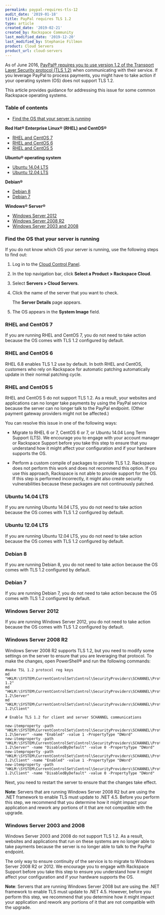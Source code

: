 ```yaml
---
permalink: paypal-requires-tls-12
audit_date: '2019-01-18'
title: PayPal requires TLS 1.2
type: article
created_date: '2019-02-21'
created_by: Rackspace Community
last_modified_date: '2019-12-20'
last_modified_by: Stephanie Fillmon
product: Cloud Servers
product_url: cloud-servers
---
```

As of June 2016, [PayPal&reg; requires you to use version 1.2 of the Transport
Layer Security protocol (TLS 1.2)](https://www.paypal.com/us/smarthelp/article/why-do-i-need-to-upgrade-my-system-to-tls-1.2-faq3898) when communicating with their service. If you leverage PayPal
to process payments, you might have to take action if your operating system (OS)
does not support TLS 1.2.

This article provides guidance for addressing this issue for some
common Rackspace operating systems.

### Table of contents

* [Find the OS that your server is running](#find-the-os-that-your-server-is-running)

**Red Hat&reg; Enterprise Linux&reg; (RHEL) and CentOS&reg;**

* [RHEL and CentOS 7](#rhel-and-centos-7)
* [RHEL and CentOS 6](#rhel-and-centos-6)
* [RHEL and CentOS 5](#rhel-and-centos-5)

**Ubuntu&reg; operating system**

* [Ubuntu 14.04 LTS](#ubuntu-1404-lts)
* [Ubuntu 12.04 LTS](#ubuntu-1204-lts)

**Debian&reg;**

* [Debian 8](#debian-8)
* [Debian 7](#debian-7)

**Windows&reg; Server&reg;**

* [Windows Server 2012](#windows-server-2012)
* [Windows Server 2008 R2](#windows-server-2008-r2)
* [Windows Server 2003 and 2008](#windows-server-2003-and-2008)

### Find the OS that your server is running

If you do not know which OS your server is running,
use the following steps to find out:

1. Log in to the [Cloud Control Panel](https://login.rackspace.com).
2. In the top navigation bar, click **Select a Product > Rackspace Cloud**.
3. Select **Servers > Cloud Servers**.
4. Click the name of the server that you want to check.

   The **Server Details** page appears.

5. The OS appears in the **System Image** field.

### RHEL and CentOS 7

If you are running RHEL and CentOS 7, you do not need to take action because
the OS comes with TLS 1.2 configured by default.

### RHEL and CentOS 6

RHEL 6.8 enables TLS 1.2 use by default. In both RHEL and CentOS, customers
who rely on Rackspace for automatic patching automatically update in their
normal patching cycle.

### RHEL and CentOS 5

RHEL and CentOS 5 do not support TLS 1.2. As a result, your websites and
applications can no longer take payments by using the PayPal
service because the server can no longer talk to the PayPal endpoint.
(Other payment gateway providers might not be affected.)

You can resolve this issue in one of the following ways:

- Migrate to RHEL 6 or 7, CentOS 6 or 7, or Ubuntu 14.04 Long Term Support
  (LTS). We encourage you to engage with your account manager or Rackspace
  Support before you take this step to ensure that you understand how it
  might affect your configuration and if your hardware supports the OS.

- Perform a custom compile of packages to provide TLS 1.2. Rackspace does not
  perform this work and does not recommend this option. If you use this
  approach, Rackspace is not able to provide support for the OS. If this step
  is performed incorrectly, it might also create security vulnerabilities
  because these packages are not continuously patched.

### Ubuntu 14.04 LTS

If you are running Ubuntu 14.04 LTS, you do not need to take action because
the OS comes with TLS 1.2 configured by default.

### Ubuntu 12.04 LTS

If you are running Ubuntu 12.04 LTS, you do not need to take action because the
OS comes with TLS 1.2 configured by default.

### Debian 8

If you are running Debian 8, you do not need to take action because the OS
comes with TLS 1.2 configured by default.

### Debian 7

If you are running Debian 7, you do not need to take action because the OS comes with
TLS 1.2 configured by default.

### Windows Server 2012

If you are running Windows Server 2012, you do not need to take action because
the OS comes with TLS 1.2 configured by default.

### Windows Server 2008 R2

Windows Server 2008 R2 supports TLS 1.2, but you need to modify some settings
on the server to ensure that you are leveraging that protocol. To make the
changes, open PowerShell&reg; and run the following commands:

    #make TSL 1.2 protocol reg keys
    md "HKLM:\SYSTEM\CurrentControlSet\Control\SecurityProviders\SCHANNEL\Protocols\TLS 1.2"
    md "HKLM:\SYSTEM\CurrentControlSet\Control\SecurityProviders\SCHANNEL\Protocols\TLS 1.2\Server"
    md "HKLM:\SYSTEM\CurrentControlSet\Control\SecurityProviders\SCHANNEL\Protocols\TLS 1.2\Client"

    # Enable TLS 1.2 for client and server SCHANNEL communications

    new-itemproperty -path     "HKLM:\SYSTEM\CurrentControlSet\Control\SecurityProviders\SCHANNEL\Protocols\TLS 1.2\Server" -name "Enabled" -value 1 -PropertyType "DWord"
    new-itemproperty -path "HKLM:\SYSTEM\CurrentControlSet\Control\SecurityProviders\SCHANNEL\Protocols\TLS 1.2\Server" -name "DisabledByDefault" -value 0 -PropertyType "DWord"
    new-itemproperty -path "HKLM:\SYSTEM\CurrentControlSet\Control\SecurityProviders\SCHANNEL\Protocols\TLS 1.2\Client" -name "Enabled" -value 1 -PropertyType "DWord"
    new-itemproperty -path "HKLM:\SYSTEM\CurrentControlSet\Control\SecurityProviders\SCHANNEL\Protocols\TLS 1.2\Client" -name "DisabledByDefault" -value 0 -PropertyType "DWord"

Next, you need to restart the server to ensure that the changes take effect.

**Note**: Servers that are running Windows Server 2008 R2 but are using the
.NET framework to enable TLS must update to .NET 4.5. Before you perform
this step, we recommend that you determine how it might impact your
application and rework any portions of it that are not compatible with the
upgrade.

### Windows Server 2003 and 2008

Windows Server 2003 and 2008 do not support TLS 1.2. As a result,
websites and applications that run on these systems are no longer able to take
payments because the server is no longer able to talk to the PayPal endpoint.

The only way to ensure continuity of the service is to migrate to Windows
Server 2008 R2 or 2012. We encourage you to engage with Rackspace Support
before you take this step to ensure you understand how it might affect your
configuration and if your hardware supports the OS.

**Note**: Servers that are running Windows Server 2008 but are using the .NET
framework to enable TLS must update to .NET 4.5. However, before you perform
this step, we recommend that you determine how it might impact your
application and rework any portions of it that are not compatible with the
upgrade.

